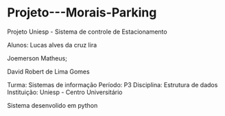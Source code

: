 # Projeto---Morais-Parking
Projeto Uniesp - Sistema de controle de Estacionamento

Alunos: 
Lucas alves da cruz lira

Joemerson Matheus;


David Robert de Lima Gomes

Turma: Sistemas de informação
Período: P3
Disciplina: Estrutura de dados
Instituição: Uniesp - Centro Universitário

Sistema desenvolido em python
